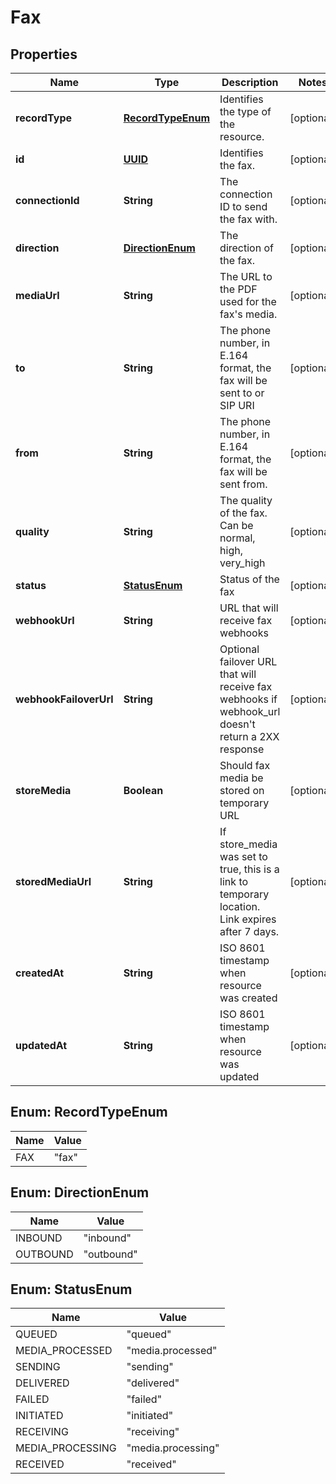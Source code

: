 

# Fax

## Properties

Name | Type | Description | Notes
------------ | ------------- | ------------- | -------------
**recordType** | [**RecordTypeEnum**](#RecordTypeEnum) | Identifies the type of the resource. |  [optional]
**id** | [**UUID**](UUID.md) | Identifies the fax. |  [optional]
**connectionId** | **String** | The connection ID to send the fax with. |  [optional]
**direction** | [**DirectionEnum**](#DirectionEnum) | The direction of the fax. |  [optional]
**mediaUrl** | **String** | The URL to the PDF used for the fax&#39;s media. |  [optional]
**to** | **String** | The phone number, in E.164 format, the fax will be sent to or SIP URI |  [optional]
**from** | **String** | The phone number, in E.164 format, the fax will be sent from. |  [optional]
**quality** | **String** | The quality of the fax. Can be normal, high, very_high |  [optional]
**status** | [**StatusEnum**](#StatusEnum) | Status of the fax |  [optional]
**webhookUrl** | **String** | URL that will receive fax webhooks |  [optional]
**webhookFailoverUrl** | **String** | Optional failover URL that will receive fax webhooks if webhook_url doesn&#39;t return a 2XX response |  [optional]
**storeMedia** | **Boolean** | Should fax media be stored on temporary URL |  [optional]
**storedMediaUrl** | **String** | If store_media was set to true, this is a link to temporary location. Link expires after 7 days. |  [optional]
**createdAt** | **String** | ISO 8601 timestamp when resource was created |  [optional]
**updatedAt** | **String** | ISO 8601 timestamp when resource was updated |  [optional]



## Enum: RecordTypeEnum

Name | Value
---- | -----
FAX | &quot;fax&quot;



## Enum: DirectionEnum

Name | Value
---- | -----
INBOUND | &quot;inbound&quot;
OUTBOUND | &quot;outbound&quot;



## Enum: StatusEnum

Name | Value
---- | -----
QUEUED | &quot;queued&quot;
MEDIA_PROCESSED | &quot;media.processed&quot;
SENDING | &quot;sending&quot;
DELIVERED | &quot;delivered&quot;
FAILED | &quot;failed&quot;
INITIATED | &quot;initiated&quot;
RECEIVING | &quot;receiving&quot;
MEDIA_PROCESSING | &quot;media.processing&quot;
RECEIVED | &quot;received&quot;



